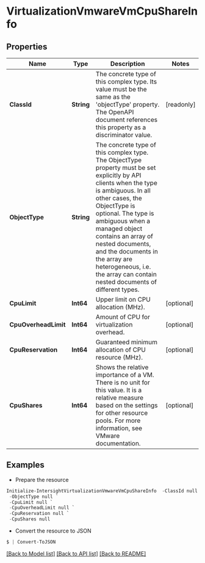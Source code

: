 # VirtualizationVmwareVmCpuShareInfo
## Properties

Name | Type | Description | Notes
------------ | ------------- | ------------- | -------------
**ClassId** | **String** | The concrete type of this complex type. Its value must be the same as the &#39;objectType&#39; property. The OpenAPI document references this property as a discriminator value. | [readonly] 
**ObjectType** | **String** | The concrete type of this complex type. The ObjectType property must be set explicitly by API clients when the type is ambiguous. In all other cases, the  ObjectType is optional.  The type is ambiguous when a managed object contains an array of nested documents, and the documents in the array are heterogeneous, i.e. the array can contain nested documents of different types. | 
**CpuLimit** | **Int64** | Upper limit on CPU allocation (MHz). | [optional] 
**CpuOverheadLimit** | **Int64** | Amount of CPU for virtualization overhead. | [optional] 
**CpuReservation** | **Int64** | Guaranteed minimum allocation of CPU resource (MHz). | [optional] 
**CpuShares** | **Int64** | Shows the relative importance of a VM. There is no unit for this value. It is a relative measure based on the settings for other resource pools. For more information, see VMware documentation. | [optional] 

## Examples

- Prepare the resource
```powershell
Initialize-IntersightVirtualizationVmwareVmCpuShareInfo  -ClassId null `
 -ObjectType null `
 -CpuLimit null `
 -CpuOverheadLimit null `
 -CpuReservation null `
 -CpuShares null
```

- Convert the resource to JSON
```powershell
$ | Convert-ToJSON
```

[[Back to Model list]](../README.md#documentation-for-models) [[Back to API list]](../README.md#documentation-for-api-endpoints) [[Back to README]](../README.md)

